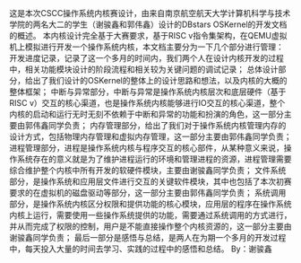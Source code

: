 这是本次CSCC操作系统内核赛设计，由来自南京航空航天大学计算机科学与技术学院的两名大二的学生（谢骏鑫和郭伟鑫）设计的DBstars OSKernel的开发文档的概述。
本内核设计完全基于大赛要求，基于RISC v指令集架构，在QEMU虚拟机上模拟进行开发一个操作系统内核，本文档主要分为一下几个部分进行管理：
开发进度记录，记录了这一个多月的时间内，我们两个人在设计内核开发的过程中，相关功能模块设计的阶段流程和相关较为关键问题的调试记录；
总体设计部分，给出了我们设计的OSKernel的整体上的设计思路和想法，以及内核的大概的整体框架；
中断与异常部分，中断与异常是操作系统内核层次和底层硬件（基于RISC v）交互的核心渠道，也是操作系统内核能够进行IO交互的核心渠道，整个内核的启动和运行无时无刻不依赖于中断和异常的功能和扮演的角色，这一部分主要由郭伟鑫同学负责；
内存管理部分，给出了我们对于操作系统内核管理内存的设计方式，包括物理内存管理和虚拟内存管理，这一部分主要由郭伟鑫同学负责；
进程管理部分，进程是操作系统内核与程序交互的核心部件，从某种意义来说，操作系统存在的意义就是为了维护进程运行的环境和管理进程的资源，进程管理需要综合维护整个内核中所有开发的软硬件模块，主要由谢骏鑫同学负责；
文件系统部分，是操作系统和应用层文件进行交互的关键软件模块，其中也包括了本次初赛要求的在虚拟机的磁盘驱动等部分，这一部分主要由郭伟鑫同学负责；
系统调用部分，是操作系统内核区分权限和提供功能的核心模块，应用层的程序在操作系统内核上运行，需要使用一些操作系统提供的功能，需要通过系统调用的方式进行，并从而完成了权限的控制，用户是不能直接操作整个内核资源的，这一部分主要由谢骏鑫同学负责；
最后一部分是感悟与总结，是两人在为期一个多月的开发过程中，每天投入大量的时间去学习、实践的过程中的感悟和总结。
By：谢骏鑫
